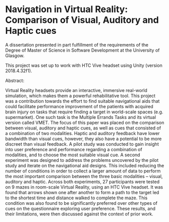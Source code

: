 # Navigation in Virtual Reality: Comparison of Visual, Auditory and Haptic cues

A dissertation presented in part fulfillment of the requirements of the Degree of Master of Science in Software Development at the University of Glasgow.

This project was set up to work with HTC Vive headset using Unity (version 2018.4.32f1). 

Abstract: 

Virtual Reality headsets provide an interactive, immersive real-world simulation, 
which makes them a powerful rehabilitative tool. This project was a contribution 
towards the effort to find suitable navigational aids that could facilitate 
performance improvement of the patients with acquired brain injury on tasks that 
require finding a target in world-scale spaces (e.g. supermarket). One such task is
the Multiple Errands Tasks and its virtual version called VMET. The focus of this 
paper was placed on the comparison between visual, auditory and haptic cues, as 
well as cues that consisted of a combination of two modalities. Haptic and auditory 
feedback have lower bandwidth than visual cues, however, they also have a 
potential to be more discreet than visual feedback. A pilot study was conducted to 
gain insight into user preference and performance regarding a combination of 
modalities, and to choose the most suitable visual cue. A second experiment was 
designed to address the problems uncovered by the pilot study and iterate on the 
navigational aid designs. This included reducing the number of conditions in order 
to collect a larger amount of data to perform the most important comparison 
between the three basic modalities – visual, auditory and haptic. Across both 
experiments, 27 participants were tested on 9 mazes in room-scale Virtual Reality, 
using an HTC Vive headset. It was found that arrows shown one after another to 
form a path to the target led to the shortest time and distance walked to complete 
the maze. This condition was also found to be significantly preferred over other 
types of cues on the questionnaire exploring user preference. These results, and 
their limitations, were then discussed against the context of prior work.
